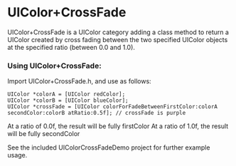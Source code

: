 UIColor+CrossFade
=================

UIColor+CrossFade is a UIColor category adding a class method to return a UIColor created by cross fading between the two specified UIColor objects at the specified ratio (between 0.0 and 1.0).

### Using UIColor+CrossFade:

Import UIColor+CrossFade.h, and use as follows:

    UIColor *colorA = [UIColor redColor];
    UIColor *colorB = [UIColor blueColor];
    UIColor *crossFade = [UIColor colorForFadeBetweenFirstColor:colorA secondColor:colorB atRatio:0.5f]; // crossFade is purple

At a ratio of 0.0f, the result will be fully firstColor
At a ratio of 1.0f, the result will be fully secondColor

See the included UIColorCrossFadeDemo project for further example usage.